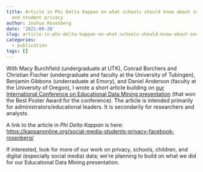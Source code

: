 ```yaml
---
title: Article in Phi Delta Kappan on what schools should know about social media
  and student privacy
author: Joshua Rosenberg
date: '2021-09-28'
slug: article-in-phi-delta-kappan-on-what-schools-should-know-about-social-media-and-student-privacy
categories:
  - publication
tags: []
---
```


With Macy Burchfield (undergraduate at UTK), Conrad Borchers and Christian Fischer (undergraduate and faculty at the University of Tubingen), Benjamin Gibbons (underraduate at Emory), and Daniel Anderson (faculty at the University of Oregon), I wrote a short article building on [our International Conference on Educational Data Mining presentation](https://educationaldatamining.org/EDM2021/virtual/poster_paper276.html) (that won the Best Poster Award for the conference). The article is intended primarily for administrators/educational leaders. It is secondarily for researchers and analysts.

A link to the article in *Phi Delta Kappan* is here: https://kappanonline.org/social-media-students-privacy-facebook-rosenberg/

If interested, look for more of our work on privacy, schools, children, and digital (especially social media) data; we're planning to build on what we did for our Educational Data Mining presentation.